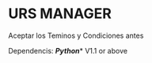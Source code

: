 # URS MANAGER
Aceptar los Teminos y Condiciones antes

Dependencis: ***Python**** V1.1 or above





